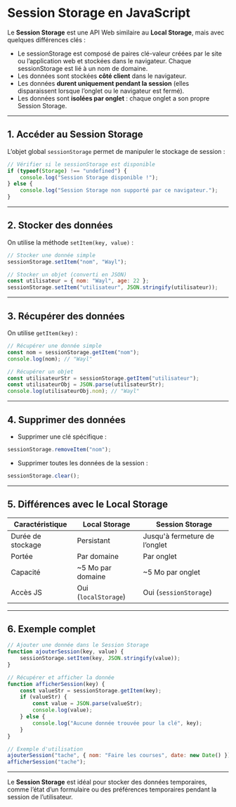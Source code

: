 # Session Storage en JavaScript

Le **Session Storage** est une API Web similaire au **Local Storage**, mais avec quelques différences clés :

* Le sessionStorage est composé de paires clé-valeur créées par le site ou l’application web et stockées dans le navigateur. Chaque sessionStorage est lié à un nom de domaine.
* Les données sont stockées **côté client** dans le navigateur.
* Les données **durent uniquement pendant la session** (elles disparaissent lorsque l’onglet ou le navigateur est fermé).
* Les données sont **isolées par onglet** : chaque onglet a son propre Session Storage.

---

## 1. Accéder au Session Storage

L’objet global `sessionStorage` permet de manipuler le stockage de session :

```javascript
// Vérifier si le sessionStorage est disponible
if (typeof(Storage) !== "undefined") {
    console.log("Session Storage disponible !");
} else {
    console.log("Session Storage non supporté par ce navigateur.");
}
```

---

## 2. Stocker des données

On utilise la méthode `setItem(key, value)` :

```javascript
// Stocker une donnée simple
sessionStorage.setItem("nom", "Wayl");

// Stocker un objet (converti en JSON)
const utilisateur = { nom: "Wayl", age: 22 };
sessionStorage.setItem("utilisateur", JSON.stringify(utilisateur));
```

---

## 3. Récupérer des données

On utilise `getItem(key)` :

```javascript
// Récupérer une donnée simple
const nom = sessionStorage.getItem("nom");
console.log(nom); // "Wayl"

// Récupérer un objet
const utilisateurStr = sessionStorage.getItem("utilisateur");
const utilisateurObj = JSON.parse(utilisateurStr);
console.log(utilisateurObj.nom); // "Wayl"
```

---

## 4. Supprimer des données

* Supprimer une clé spécifique :

```javascript
sessionStorage.removeItem("nom");
```

* Supprimer toutes les données de la session :

```javascript
sessionStorage.clear();
```

---

## 5. Différences avec le Local Storage

| Caractéristique   | Local Storage        | Session Storage               |
| ----------------- | -------------------- | ----------------------------- |
| Durée de stockage | Persistant           | Jusqu'à fermeture de l’onglet |
| Portée            | Par domaine          | Par onglet                    |
| Capacité          | \~5 Mo par domaine   | \~5 Mo par onglet             |
| Accès JS          | Oui (`localStorage`) | Oui (`sessionStorage`)        |

---

## 6. Exemple complet

```javascript
// Ajouter une donnée dans le Session Storage
function ajouterSession(key, value) {
    sessionStorage.setItem(key, JSON.stringify(value));
}

// Récupérer et afficher la donnée
function afficherSession(key) {
    const valueStr = sessionStorage.getItem(key);
    if (valueStr) {
        const value = JSON.parse(valueStr);
        console.log(value);
    } else {
        console.log("Aucune donnée trouvée pour la clé", key);
    }
}

// Exemple d'utilisation
ajouterSession("tache", { nom: "Faire les courses", date: new Date() });
afficherSession("tache");
```

---

Le **Session Storage** est idéal pour stocker des données temporaires, comme l’état d’un formulaire ou des préférences temporaires pendant la session de l’utilisateur.

